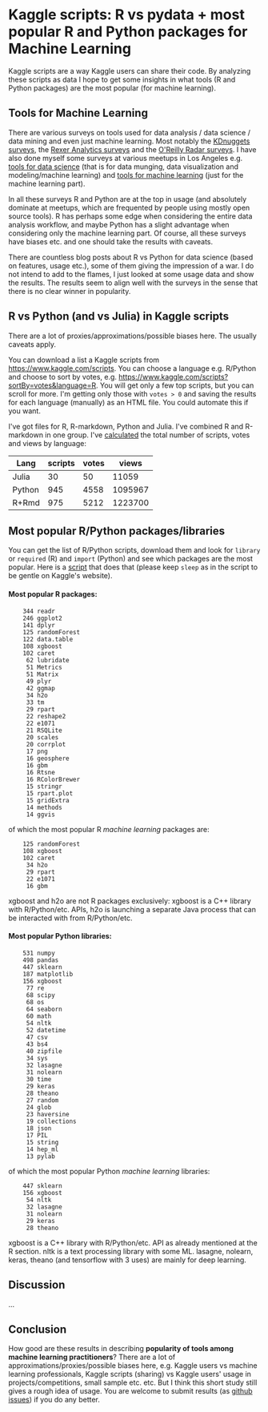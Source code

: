 
Kaggle scripts: R vs pydata + most popular R and Python packages for Machine Learning
=============================================================

Kaggle scripts are a way Kaggle users can share their code. By analyzing these scripts
as data I hope to get some insights in what tools (R and Python packages) are the most popular
(for machine learning).


## Tools for Machine Learning

There are various surveys on tools used for data analysis / data science / data mining and even just
machine learning. Most notably 
the [KDnuggets surveys](http://www.kdnuggets.com/polls/2015/analytics-data-mining-data-science-software-used.html),
the [Rexer Analytics surveys](http://www.rexeranalytics.com/Data-Miner-Survey-Results-2013.html) and
the [O'Reilly Radar surveys](http://radar.oreilly.com/2015/09/2015-data-science-salary-survey.html).
I have also done myself some surveys at various meetups in Los Angeles e.g. 
[tools for data science](http://datascience.la/data-science-toolbox-survey-results-surprise-r-and-python-win/)
(that is for data munging, data visualization and modeling/machine learning) and
[tools for machine learning](https://github.com/szilard/survey-ml-tools) (just for the machine learning part). 

In all these surveys R and Python are at the top in usage (and absolutely dominate at meetups, which are frequented 
by people using mostly open source tools). R has perhaps some edge when considering the entire data analysis
workflow, and maybe Python has a slight advantage when considering only the machine learning part.
Of course, all these surveys have biases etc. and one should take the results with caveats.

There are countless blog posts about R vs Python for data science (based on features, usage etc.), 
some of them giving the impression of a war.
I do not intend to add to the flames, I just looked at some usage data and show the results. The results seem
to align well with the surveys in the sense that there is no clear winner in popularity.


## R vs Python (and vs Julia) in Kaggle scripts

There are a lot of proxies/approximations/possible biases here. The usually caveats apply.

You can download a list a Kaggle scripts from https://www.kaggle.com/scripts. You can choose a language
e.g. R/Python and choose to sort by votes, e.g. https://www.kaggle.com/scripts?sortBy=votes&language=R.
You will get only a few top scripts, but you can scroll for more. I'm getting only those with `votes > 0`
and saving the results for each language (manually) as an HTML file. You could automate this if you want.

I've got files for R, R-markdown, Python and Julia. I've combined R and R-markdown in one group. I've
[calculated](1-RvsPy-table.sh) the total number of scripts, votes and views by language:

Lang   |  scripts |  votes   |  views
-------|----------|----------|----------
Julia  |    30    |    50    |    11059
Python |    945   |   4558   |  1095967
R+Rmd  |    975   |   5212   |  1223700



## Most popular R/Python packages/libraries

You can get the list of R/Python scripts, download them and look for `library` or `required` (R) 
and `import` (Python) and see which packages are the most popular. Here is a 
[script](2-packages.sh) that does that (please keep `sleep` as in the script to be gentle on Kaggle's
website).


#### Most popular R packages:

```
    344 readr
    246 ggplot2
    141 dplyr
    125 randomForest
    122 data.table
    108 xgboost
    102 caret
     62 lubridate
     51 Metrics
     51 Matrix
     49 plyr
     42 ggmap
     34 h2o
     33 tm
     29 rpart
     22 reshape2
     22 e1071
     21 RSQLite
     20 scales
     20 corrplot
     17 png
     16 geosphere
     16 gbm
     16 Rtsne
     16 RColorBrewer
     15 stringr
     15 rpart.plot
     15 gridExtra
     14 methods
     14 ggvis
```

of which the most popular R *machine learning* packages are:

```
    125 randomForest
    108 xgboost
    102 caret
     34 h2o
     29 rpart
     22 e1071
     16 gbm
```

xgboost and h2o are not R packages exclusively: xgboost is a C++ library
with R/Python/etc. APIs, h2o is launching a separate Java process that
can be interacted with from R/Python/etc.


#### Most popular Python libraries:

```
    531 numpy
    498 pandas
    447 sklearn
    187 matplotlib
    156 xgboost
     77 re
     68 scipy
     68 os
     64 seaborn
     60 math
     54 nltk
     52 datetime
     47 csv
     43 bs4
     40 zipfile
     34 sys
     32 lasagne
     31 nolearn
     30 time
     29 keras
     28 theano
     27 random
     24 glob
     23 haversine
     19 collections
     18 json
     17 PIL
     15 string
     14 hep_ml
     13 pylab
 ```

of which the most popular Python *machine learning* libraries:
```
    447 sklearn
    156 xgboost
     54 nltk
     32 lasagne
     31 nolearn
     29 keras
     28 theano
```

xgboost is a C++ library with R/Python/etc. API as already mentioned at the R section. 
nltk is a text processing library with some ML. lasagne, nolearn, keras, theano (and 
tensorflow with 3 uses) are mainly for deep learning.


## Discussion

...



## Conclusion

How good are these results in describing **popularity of tools among machine learning
practitioners**? There are a lot of approximations/proxies/possible biases here, e.g.
Kaggle users vs machine learning professionals, Kaggle scripts (sharing) vs 
Kaggle users' usage in projects/competitions, small sample etc. etc. But I think this
short study still gives a rough idea of usage. You are welcome to submit results 
(as [github issues](https://github.com/szilard/kaggle-scripts-R-pydata/issues))
if you do any better.



